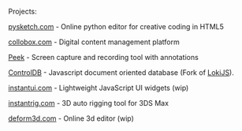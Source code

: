 Projects:

[pysketch.com](https://pysketch.com) - Online python editor for creative coding in HTML5

[collobox.com](https://collobox.com) - Digital content management platform

[Peek](https://github.com/firatkiral/pypeek) - Screen capture and recording tool with annotations

[ControlDB](https://github.com/firatkiral/controldb) - Javascript document oriented database (Fork of [LokiJS](https://github.com/techfort/LokiJS)).

[instantui.com](https://instantui.com) - Lightweight JavaScript UI widgets (wip)

[instantrig.com](https://instantrig.com) - 3D auto rigging tool for 3DS Max

[deform3d.com](https://deform3d.com) - Online 3d editor (wip)


<!--
**firatkiral/firatkiral** is a ✨ _special_ ✨ repository because its `README.md` (this file) appears on your GitHub profile.

Here are some ideas to get you started:

- 🔭 I’m currently working on ...
- 🌱 I’m currently learning ...
- 👯 I’m looking to collaborate on ...
- 🤔 I’m looking for help with ...
- 💬 Ask me about ...
- 📫 How to reach me: ...
- 😄 Pronouns: ...
- ⚡ Fun fact: ...
-->
